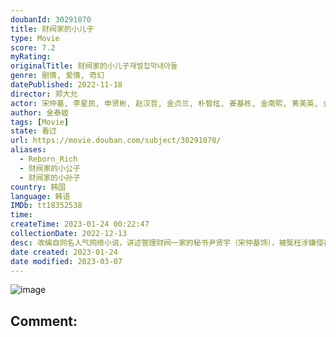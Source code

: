 ```yaml
---
doubanId: 30291070
title: 财阀家的小儿子
type: Movie
score: 7.2
myRating: 
originalTitle: 财阀家的小儿子재벌집막내아들
genre: 剧情, 爱情, 奇幻
datePublished: 2022-11-18
director: 郑大允
actor: 宋仲基, 李星民, 申贤彬, 赵汉哲, 金贞兰, 朴智炫, 姜基栋, 金南熙, 黄美英, 金英在, 姜吉宇, 徐在熙, 文成贤, 尹宰文, 金新绿, 李圭会
author: 金泰姬
tags: [Movie]
state: 看过
url: https://movie.douban.com/subject/30291070/
aliases:
  - Reborn_Rich
  - 财阀家的小公子
  - 财阀家的小孙子
country: 韩国
language: 韩语
IMDb: tt18352538
time: 
createTime: 2023-01-24 00:22:47
collectionDate: 2022-12-13
desc: 改编自同名人气网络小说，讲述管理财阀一家的秘书尹贤宇（宋仲基饰），被冤枉涉嫌侵吞资金而被财阀家杀害。尹贤宇重生为财阀家的小儿子陈道俊，以新的身份一边成长一边复仇的故事。
date created: 2023-01-24
date modified: 2023-03-07
---
```


![image](p2882015921.jpg)

Comment:
---
